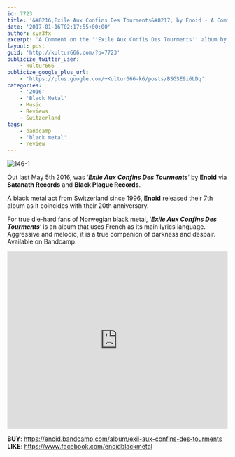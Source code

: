 ```yaml
---
id: 7723
title: '&#8216;Exile Aux Confins Des Tourments&#8217; by Enoid - A Comment'
date: '2017-01-16T02:17:55+00:00'
author: syr3fx
excerpt: 'A Comment on the ''Exile Aux Confis Des Tourments'' album by Enoid (2016).'
layout: post
guid: 'http://kultur666.com/?p=7723'
publicize_twitter_user:
    - kultur666
publicize_google_plus_url:
    - 'https://plus.google.com/+Kultur666-k6/posts/BSGSE9i6LDq'
categories:
    - '2016'
    - 'Black Metal'
    - Music
    - Reviews
    - Switzerland
tags:
    - bandcamp
    - 'black metal'
    - review
---
```


![146-1](http://localhost:8080/wp-content/uploads/2017/01/146-1.jpg)

Out last May 5th 2016, was ‘***Exile Aux Confins Des Tourments***‘ by **Enoid** via **Satanath Records** and **Black Plague Records**.

A black metal act from Switzerland since 1996, **Enoid** released their 7th album as it coincides with their 20th anniversary.

For true die-hard fans of Norwegian black metal, ‘***Exile Aux Confins Des Tourments***‘ is an album that uses French as its main lyrics language. Aggressive and melodic, it is a true companion of darkness and despair. Available on Bandcamp.

<iframe style="border: 0; width: 100%; height: 406px;" src="https://bandcamp.com/EmbeddedPlayer/album=374313387/size=large/bgcol=333333/linkcol=e99708/tracklist=false/transparent=true/" seamless></iframe>

**BUY**: <https://enoid.bandcamp.com/album/exil-aux-confins-des-tourments>
**LIKE**: <https://www.facebook.com/enoidblackmetal>